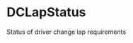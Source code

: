 # DCLapStatus <Badge text="int" /> <Badge text="Live Only" type="warn"/>

Status of driver change lap requirements
